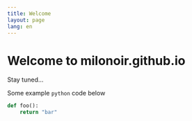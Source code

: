 ```yaml
---
title: Welcome
layout: page
lang: en
---
```


# Welcome to milonoir.github.io

Stay tuned...

Some example `python` code below

```python
def foo():
    return "bar"
```
